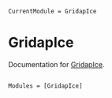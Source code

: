 ```@meta
CurrentModule = GridapIce
```

# GridapIce

Documentation for [GridapIce](https://github.com/dhrichards/GridapIce.jl).

```@index
```

```@autodocs
Modules = [GridapIce]
```

